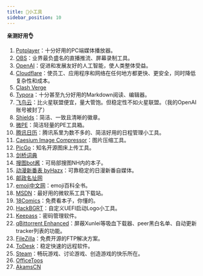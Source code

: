 ```yaml
---
title: 🔧小工具
sidebar_position: 10
---
```


**亲测好用👌**

1. [Potplayer](https://potplayer.daum.net/)：十分好用的PC端媒体播放器。
2. [OBS](https://obsproject.com/)：业界最负盛名的直播推流、屏幕录制工具。
3. [OpenAI](https://openai.com/)：促进和发展友好的人工智能，使人类整体受益。 
4. [Cloudflare](https://dash.cloudflare.com/)：使员工、应用程序和网络在任何地方都更快、更安全，同时降低复杂性和成本。
5. [Clash Verge](https://clashverge.net/)
6. [Typora](https://typoraio.cn/)：十分甚至九分好用的Markdown阅读、编辑器。
7. [飞鸟云](https://feiniaoyun01.com/)：比火星联盟便宜，量大管饱。但稳定性不如火星联盟。（我的OpenAI账号被封了）
8. [Shields](https://shields.io/)：简洁、一致且清晰的徽章。
9. [微PE](https://www.wepe.com.cn/)：简洁轻量的PE工具箱。
10. [腾讯日历](https://rili.tencent.com/)：腾讯系里为数不多的、简洁好用的日程管理小工具。
11. [Caesium Image Compressor](https://saerasoft.com/)：图片压缩工具。
12. [PicGo](https://picgo.github.io/PicGo-Doc/zh/)：知名开源图床上传工具。
13. [剑桥词典](https://dictionary.cambridge.org/zhs/)
14. [搜图bot酱](https://soutubot.moe/)：可局部搜图NH内的本子。
15. [动漫新番表 byHazx](https://xf.hmacg.cn/)：可靠稳定的日漫新番自媒体。
16. [邮政名址网](http://cpdc.chinapost.com.cn/web/)
17. [emoji中文网](https://www.emojiall.com/zh-hans)：emoji百科全书。
18. [MSDN](https://msdn.itellyou.cn/)：最好用的微软系工具下载站。
19. [18Comics](https://18comic.org/)：免费看本子，你懂的。
20. [HackBGRT](https://github.com/Metabolix/HackBGRT)：自定义UEFI启动Logo小工具。
21. [Keepass](https://keepass.info/)：密码管理软件。
22. [qBittorrent Enhanced](https://github.com/c0re100/qBittorrent-Enhanced-Edition)：屏蔽Xunlei等吸血下载器、peer黑白名单、自动更新tracker列表的功能。
23. [FileZilla](https://www.filezilla.cn/)：免费开源的FTP解决方案。
24. [ToDesk](https://www.todesk.com/)：稳定快速的远程软件。
25. [Steam](https://store.steampowered.com/about)：畅玩游戏、讨论游戏、创造游戏的快乐所在。
26. [OfficeToos](https://otp.landian.vip/zh-cn/)
27. [AkamsCN](https://akams.cn/)
